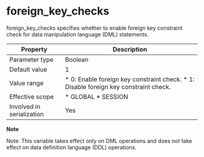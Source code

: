 foreign_key_checks
==================

foreign_key_checks specifies whether to enable foreign key constraint check for data manipulation language (DML) statements.

|       **Property**        |                                   **Description**                                    |
|---------------------------|--------------------------------------------------------------------------------------|
| Parameter type            | Boolean                                                                              |
| Default value             | 1                                                                                    |
| Value range               | * 0: Enable foreign key constraint check. * 1: Disable foreign key constraint check. |
| Effective scope           | * GLOBAL * SESSION                                                                   |
| Involved in serialization | Yes                                                                                  |

**Note**

Note: This variable takes effect only on DML operations and does not take effect on data definition language (DDL) operations.

